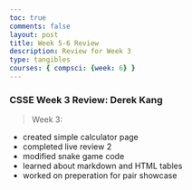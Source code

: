 ```yaml
---
toc: true
comments: false
layout: post
title: Week 5-6 Review
description: Review for Week 3
type: tangibles
courses: { compsci: {week: 6} }
---
```


### CSSE Week 3 Review: Derek Kang
> Week 3:
- created simple calculator page
- completed live review 2
- modified snake game code
- learned about markdown and HTML tables
- worked on preperation for pair showcase